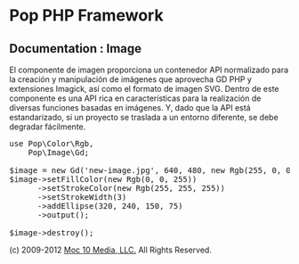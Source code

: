 Pop PHP Framework
=================

Documentation : Image
---------------------

El componente de imagen proporciona un contenedor API normalizado para la creación y manipulación de imágenes que aprovecha GD PHP y extensiones Imagick, así como el formato de imagen SVG. Dentro de este componente es una API rica en características para la realización de diversas funciones basadas en imágenes. Y, dado que la API está estandarizado, si un proyecto se traslada a un entorno diferente, se debe degradar fácilmente.


<pre>
use Pop\Color\Rgb,
    Pop\Image\Gd;

$image = new Gd('new-image.jpg', 640, 480, new Rgb(255, 0, 0));
$image->setFillColor(new Rgb(0, 0, 255))
      ->setStrokeColor(new Rgb(255, 255, 255))
      ->setStrokeWidth(3)
      ->addEllipse(320, 240, 150, 75)
      ->output();

$image->destroy();
</pre>

(c) 2009-2012 [Moc 10 Media, LLC.](http://www.moc10media.com) All Rights Reserved.
